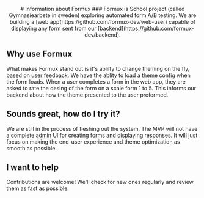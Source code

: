 <p align="center">
 # Information about Formux
  ### Formux is School project (called Gymnasiearbete in sweden) exploring automated form A/B testing. We are building a [web app(https://github.com/formux-dev/web-user) capable of displaying any form sent from our [backend](https://github.com/formux-dev/backend). 
</p>



## Why use Formux
What makes Formux stand out is it's ablilty to change theming on the fly, based on user feedback. We have the ablity to load a theme config when the form loads. When a user completes a form in the web app, they are asked to rate the desing of the form on a scale form 1 to 5. This informs our backend about how the theme presented to the user preformed. 

## Sounds great, how do I try it?
We are still in the process of fleshing out the system. The MVP will not have a complete [admin](https://github.com/formux-dev/web-admin) UI for creating forms and displaying responses. It will just focus on making the end-user experience and theme optimization as smooth as possible.

## I want to help
Contributions are welcome! We'll check for new ones regularly and review them as fast as possible.
